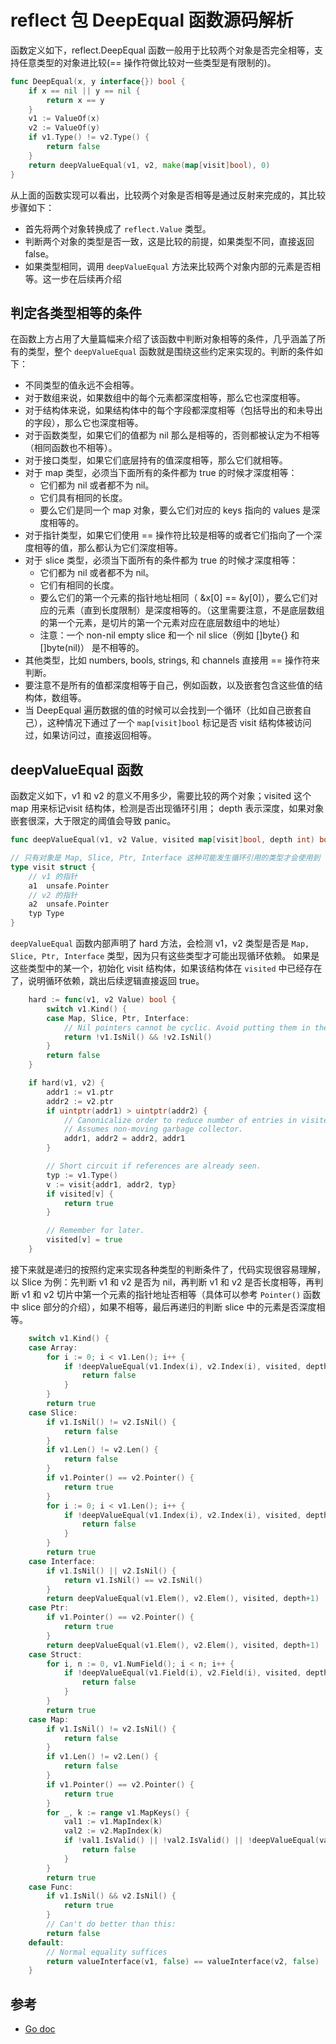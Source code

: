 # reflect 包 DeepEqual 函数源码解析

函数定义如下，reflect.DeepEqual 函数一般用于比较两个对象是否完全相等，支持任意类型的对象进比较(== 操作符做比较对一些类型是有限制的)。

```go
func DeepEqual(x, y interface{}) bool {
	if x == nil || y == nil {
		return x == y
	}
	v1 := ValueOf(x)
	v2 := ValueOf(y)
	if v1.Type() != v2.Type() {
		return false
	}
	return deepValueEqual(v1, v2, make(map[visit]bool), 0)
}
```

从上面的函数实现可以看出，比较两个对象是否相等是通过反射来完成的，其比较步骤如下：

- 首先将两个对象转换成了 `reflect.Value` 类型。
- 判断两个对象的类型是否一致，这是比较的前提，如果类型不同，直接返回 false。
- 如果类型相同，调用 `deepValueEqual` 方法来比较两个对象内部的元素是否相等。这一步在后续再介绍

## 判定各类型相等的条件

在函数上方占用了大量篇幅来介绍了该函数中判断对象相等的条件，几乎涵盖了所有的类型，整个 `deepValueEqual` 函数就是围绕这些约定来实现的。判断的条件如下：

- 不同类型的值永远不会相等。
- 对于数组来说，如果数组中的每个元素都深度相等，那么它也深度相等。
- 对于结构体来说，如果结构体中的每个字段都深度相等（包括导出的和未导出的字段），那么它也深度相等。
- 对于函数类型，如果它们的值都为 nil 那么是相等的，否则都被认定为不相等（相同函数也不相等）。
- 对于接口类型，如果它们底层持有的值深度相等，那么它们就相等。
- 对于 map 类型，必须当下面所有的条件都为 true 的时候才深度相等：
    - 它们都为 nil 或者都不为 nil。
    - 它们具有相同的长度。
    - 要么它们是同一个 map 对象，要么它们对应的 keys 指向的 values 是深度相等的。
- 对于指针类型，如果它们使用 == 操作符比较是相等的或者它们指向了一个深度相等的值，那么都认为它们深度相等。
- 对于 slice 类型，必须当下面所有的条件都为 true 的时候才深度相等：
    - 它们都为 nil 或者都不为 nil。
    - 它们有相同的长度。
    - 要么它们的第一个元素的指针地址相同（ &x[0] == &y[0]），要么它们对应的元素（直到长度限制）是深度相等的。（这里需要注意，不是底层数组的第一个元素，是切片的第一个元素对应在底层数组中的地址）
    - 注意：一个 non-nil empty slice 和一个 nil slice（例如 []byte{} 和 []byte(nil)） 是不相等的。
- 其他类型，比如 numbers, bools, strings, 和 channels 直接用 == 操作符来判断。
- 要注意不是所有的值都深度相等于自己，例如函数，以及嵌套包含这些值的结构体，数组等。
- 当 DeepEqual 遍历数据的值的时候可以会找到一个循环（比如自己嵌套自己），这种情况下通过了一个 `map[visit]bool` 标记是否 visit 结构体被访问过，如果访问过，直接返回相等。

## deepValueEqual 函数

函数定义如下，v1 和 v2 的意义不用多少，需要比较的两个对象；visited 这个 map 用来标记visit 结构体，检测是否出现循环引用；
depth 表示深度，如果对象嵌套很深，大于限定的阈值会导致 panic。

```go
func deepValueEqual(v1, v2 Value, visited map[visit]bool, depth int) bool

// 只有对象是 Map, Slice, Ptr, Interface 这种可能发生循环引用的类型才会使用到
type visit struct {
    // v1 的指针
    a1  unsafe.Pointer
    // v2 的指针
	a2  unsafe.Pointer
	typ Type
}
```

`deepValueEqual` 函数内部声明了 hard 方法，会检测 v1，v2 类型是否是 `Map, Slice, Ptr, Interface` 类型，因为只有这些类型才可能出现循环依赖。
如果是这些类型中的某一个，初始化 visit 结构体，如果该结构体在 `visited` 中已经存在了，说明循环依赖，跳出后续逻辑直接返回 true。

```go
	hard := func(v1, v2 Value) bool {
		switch v1.Kind() {
		case Map, Slice, Ptr, Interface:
			// Nil pointers cannot be cyclic. Avoid putting them in the visited map.
			return !v1.IsNil() && !v2.IsNil()
		}
		return false
	}

	if hard(v1, v2) {
		addr1 := v1.ptr
		addr2 := v2.ptr
		if uintptr(addr1) > uintptr(addr2) {
			// Canonicalize order to reduce number of entries in visited.
			// Assumes non-moving garbage collector.
			addr1, addr2 = addr2, addr1
		}

		// Short circuit if references are already seen.
		typ := v1.Type()
		v := visit{addr1, addr2, typ}
		if visited[v] {
			return true
		}

		// Remember for later.
		visited[v] = true
	}
```

接下来就是递归的按照约定来实现各种类型的判断条件了，代码实现很容易理解，以 Slice 为例：先判断 v1 和 v2 是否为 nil，再判断 v1 和 v2 是否长度相等，再判断 v1
和 v2 切片中第一个元素的指针地址否相等（具体可以参考 `Pointer()` 函数中 slice 部分的介绍），如果不相等，最后再递归的判断 slice 中的元素是否深度相等。

```go
	switch v1.Kind() {
	case Array:
		for i := 0; i < v1.Len(); i++ {
			if !deepValueEqual(v1.Index(i), v2.Index(i), visited, depth+1) {
				return false
			}
		}
		return true
	case Slice:
		if v1.IsNil() != v2.IsNil() {
			return false
		}
		if v1.Len() != v2.Len() {
			return false
		}
		if v1.Pointer() == v2.Pointer() {
			return true
		}
		for i := 0; i < v1.Len(); i++ {
			if !deepValueEqual(v1.Index(i), v2.Index(i), visited, depth+1) {
				return false
			}
		}
		return true
	case Interface:
		if v1.IsNil() || v2.IsNil() {
			return v1.IsNil() == v2.IsNil()
		}
		return deepValueEqual(v1.Elem(), v2.Elem(), visited, depth+1)
	case Ptr:
		if v1.Pointer() == v2.Pointer() {
			return true
		}
		return deepValueEqual(v1.Elem(), v2.Elem(), visited, depth+1)
	case Struct:
		for i, n := 0, v1.NumField(); i < n; i++ {
			if !deepValueEqual(v1.Field(i), v2.Field(i), visited, depth+1) {
				return false
			}
		}
		return true
	case Map:
		if v1.IsNil() != v2.IsNil() {
			return false
		}
		if v1.Len() != v2.Len() {
			return false
		}
		if v1.Pointer() == v2.Pointer() {
			return true
		}
		for _, k := range v1.MapKeys() {
			val1 := v1.MapIndex(k)
			val2 := v2.MapIndex(k)
			if !val1.IsValid() || !val2.IsValid() || !deepValueEqual(val1, val2, visited, depth+1) {
				return false
			}
		}
		return true
	case Func:
		if v1.IsNil() && v2.IsNil() {
			return true
		}
		// Can't do better than this:
		return false
	default:
		// Normal equality suffices
		return valueInterface(v1, false) == valueInterface(v2, false)
	}
```
## 参考

- [Go doc](https://golang.org/src/reflect/deepequal.go)